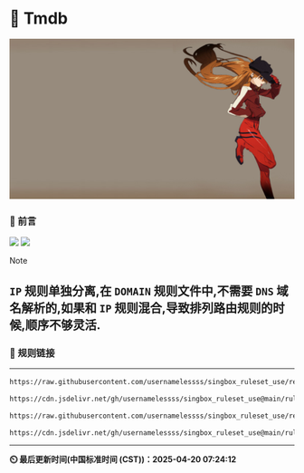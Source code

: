 
# 🧸 Tmdb
![](https://raw.githubusercontent.com/usernamelessss/picture-bed/main/images/202504042256831.jpg)
### 📣 前言
![](https://shields.io/badge/-移除重复规则-ff69b4) ![](https://shields.io/badge/-IP&nbsp;规则单独存放不与&nbsp;DOMAIN&nbsp;等混合-green)
> [!NOTE]
**`IP` 规则单独分离,在 `DOMAIN` 规则文件中,不需要 `DNS` 域名解析的,如果和 `IP` 规则混合,导致排列路由规则的时候,顺序不够灵活.**
---

###  🔗 规则链接
---

```url
https://raw.githubusercontent.com/usernamelessss/singbox_ruleset_use/refs/heads/main/rule/Tmdb/Tmdb_No_IP.json
```

```url
https://cdn.jsdelivr.net/gh/usernamelessss/singbox_ruleset_use@main/rule/Tmdb/Tmdb_No_IP.json
```

```url
https://raw.githubusercontent.com/usernamelessss/singbox_ruleset_use/refs/heads/main/rule/Tmdb/Tmdb_No_IP.srs
```

```url
https://cdn.jsdelivr.net/gh/usernamelessss/singbox_ruleset_use@main/rule/Tmdb/Tmdb_No_IP.srs
```

---
**⏲️ 最后更新时间(中国标准时间 (CST))：2025-04-20 07:24:12**